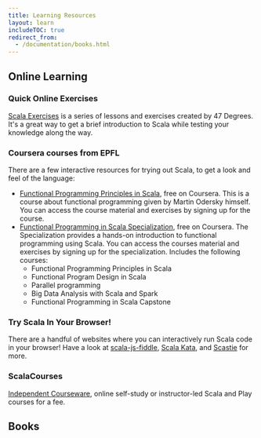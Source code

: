 ```yaml
---
title: Learning Resources
layout: learn
includeTOC: true
redirect_from:
  - /documentation/books.html
---
```

## Online Learning

### Quick Online Exercises
[Scala Exercises](https://www.scala-exercises.org/) is a series of lessons and exercises created by 47 Degrees. It's a great way to get a brief introduction to Scala while testing your knowledge along the way.

### Coursera courses from EPFL
There are a few interactive resources for trying out Scala, to get a look and feel of the language:

 * [Functional Programming Principles in Scala](https://www.coursera.org/course/progfun), free on Coursera. This is a course about functional programming given by Martin Odersky himself. You can access the course material and exercises by
 signing up for the course.
 * [Functional Programming in Scala Specialization](https://www.coursera.org/specializations/scala), free on Coursera. The Specialization provides a hands-on introduction to functional programming using Scala. You can access the courses material and exercises by signing up for the specialization. Includes the following courses:
    * Functional Programming Principles in Scala
    * Functional Program Design in Scala
    * Parallel programming
    * Big Data Analysis with Scala and Spark
    * Functional Programming in Scala Capstone

### Try Scala In Your Browser!
There are a handful of websites where you can interactively run Scala code in your browser! Have a look at [scala-js-fiddle](http://www.scala-js-fiddle.com/), [Scala Kata](http://www.scalakata.com/), and [Scastie](http://scastie.org/) for more.

### ScalaCourses
[Independent Courseware](http://getscala.com), online self-study or instructor-led Scala and Play courses for a fee.

## Books
